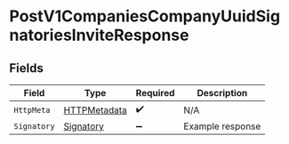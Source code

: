 # PostV1CompaniesCompanyUuidSignatoriesInviteResponse


## Fields

| Field                                                   | Type                                                    | Required                                                | Description                                             |
| ------------------------------------------------------- | ------------------------------------------------------- | ------------------------------------------------------- | ------------------------------------------------------- |
| `HttpMeta`                                              | [HTTPMetadata](../../Models/Components/HTTPMetadata.md) | :heavy_check_mark:                                      | N/A                                                     |
| `Signatory`                                             | [Signatory](../../Models/Components/Signatory.md)       | :heavy_minus_sign:                                      | Example response                                        |